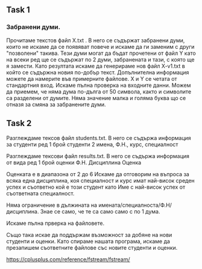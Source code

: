 ## Task 1
### Забранени думи.

Прочитаме текстов файл X.txt . В него се съдържат забранени думи, които не искаме да се появяват повече и искаме да ги заменим с други "позволени" такива. Тези думи могат да бъдат прочетени от файл Y като на всеки ред ще се съдържат по 2 думи, забранената и тази, с която ще я замести. Като резултата искаме да генерираме нов файл X-v1.txt в който се съдържна новия по-добър текст. Допълнителна информация можете да намерите във примерните файлове. X и Y се четата от стандартния вход. Искаме пълна проверка на входните данни. Можем да приемем, че няма дума по-дълга от 50 символа, както и символите са разделени от думите. Няма значение малка и голяма буква що се отназя за смяна за забранените думи.


## Task 2
Разглеждаме тексов файл students.txt. В него се съдържа информация за студенти
ред 1 брой студенти
2 имена, Ф.Н., курс, специалност

Разглеждаме тексови файл results.txt. В него се съдържа информация от вида
ред 1 брой оценки
Ф.Н. Дисциплина Оценка

Оценката е в диапазона от 2 до 6
Искаме да отговорим на въпроса за всяка една дисциплина, коя специалност и курс имат най-висок среден успех и съответно кой е този студент като Име с най-висок успех от съответната специалност.

Няма ограничение в дължината на имената/специалноста/Ф.Н/дисциплина. Знае се само, че те са само само с по 1 дума.

Искаме пълна прверка на файловете.

Също така искае да поддържам  възможност за добяне на нови студенти и оценки. Като спираме нашата програма, искаме да презапишем съответните файлове със новите студенти и оценки.

https://cplusplus.com/reference/fstream/fstream/
